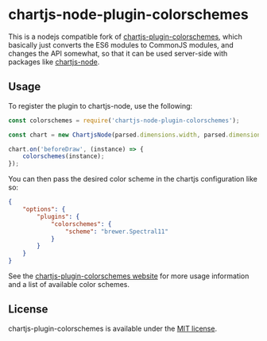 # chartjs-node-plugin-colorschemes

This is a nodejs compatible fork of [chartjs-plugin-colorschemes](https://github.com/nagix/chartjs-plugin-colorschemes), which basically just converts the ES6 modules to CommonJS modules, and changes the API somewhat, so that it can be used server-side with packages like [chartjs-node](https://www.npmjs.com/package/chartjs-node).

## Usage

To register the plugin to chartjs-node, use the following:

```js
const colorschemes = require('chartjs-node-plugin-colorschemes');

const chart = new ChartjsNode(parsed.dimensions.width, parsed.dimensions.height);

chart.on('beforeDraw', (instance) => {
    colorschemes(instance);
});
```

You can then pass the desired color scheme in the chartjs configuration like so:

```json
{
    "options": {
        "plugins": {
            "colorschemes": {
                "scheme": "brewer.Spectral11"
            }
        }
    }
}
```

See the [chartjs-plugin-colorschemes website](https://nagix.github.io/chartjs-plugin-colorschemes/) for more usage information and a list of available color schemes.

## License

chartjs-plugin-colorschemes is available under the [MIT license](https://opensource.org/licenses/MIT).
